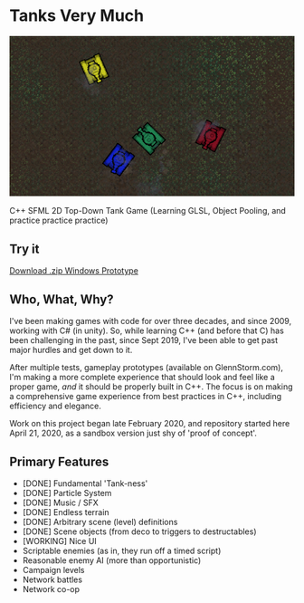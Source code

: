 # Tanks Very Much

![TanksVeryMuch](/TanksDevelopment/TANKS%20Dev%204-19.png?raw=true "TanksVeryMuch")

C++ SFML 2D Top-Down Tank Game (Learning GLSL, Object Pooling, and practice practice practice)

## Try it
[Download .zip Windows Prototype](/TanksDevelopment/Tanks%20Prototype.zip)

## Who, What, Why?
I've been making games with code for over three decades, and since 2009, working with C# (in unity). So, while learning C++ (and before that C) has been challenging in the past, since Sept 2019, I've been able to get past major hurdles and get down to it.

After multiple tests, gameplay prototypes (available on GlennStorm.com), I'm making a more complete experience that should look and feel like a proper game, _and_ it should be properly built in C++. The focus is on making a comprehensive game experience from best practices in C++, including efficiency and elegance.

Work on this project began late February 2020, and repository started here April 21, 2020, as a sandbox version just shy of 'proof of concept'.

## Primary Features
* [DONE] Fundamental 'Tank-ness'
* [DONE] Particle System
* [DONE] Music / SFX
* [DONE] Endless terrain
* [DONE] Arbitrary scene (level) definitions
* [DONE] Scene objects (from deco to triggers to destructables)
* [WORKING] Nice UI
* Scriptable enemies (as in, they run off a timed script)
* Reasonable enemy AI (more than opportunistic)
* Campaign levels
* Network battles
* Network co-op
